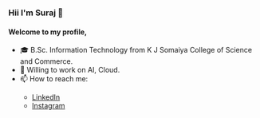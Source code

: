 <h3> <strong> Hii I'm Suraj 👋 </strong> </h3>
<h4>Welcome to my profile,</h4>

<ul>
  <li> 🎓 B.Sc. Information Technology from K J Somaiya College of Science and Commerce.
  <li> 🏢 Willing to work on AI, Cloud.
  <li> 📫 How to reach me: </li>
  <ul>
    <li><a href="https://linkedin.com/in/bhosalesuraj/"> LinkedIn </a></li>
    <li><a href="https://www.instagram.com/_suraj12__/"> Instagram </a></li>
  </ul>
</ul>

